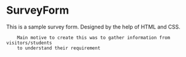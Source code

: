 # SurveyForm

This is a sample survey form. 
Designed by the help of HTML and CSS.

        Main motive to create this was to gather information from visitors/students 
        to understand their requirement
